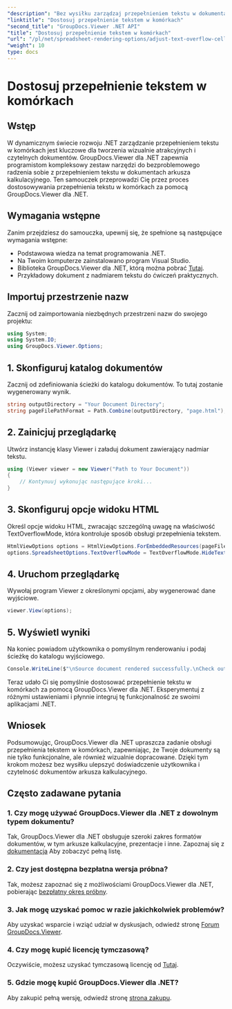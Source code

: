```yaml
---
"description": "Bez wysiłku zarządzaj przepełnieniem tekstu w dokumentach .NET dzięki GroupDocs.Viewer. Popraw czytelność i doświadczenie użytkownika. Pobierz bezpłatną wersję próbną już teraz."
"linktitle": "Dostosuj przepełnienie tekstem w komórkach"
"second_title": "GroupDocs.Viewer .NET API"
"title": "Dostosuj przepełnienie tekstem w komórkach"
"url": "/pl/net/spreadsheet-rendering-options/adjust-text-overflow-cells/"
"weight": 10
type: docs
---
```

# Dostosuj przepełnienie tekstem w komórkach

## Wstęp
W dynamicznym świecie rozwoju .NET zarządzanie przepełnieniem tekstu w komórkach jest kluczowe dla tworzenia wizualnie atrakcyjnych i czytelnych dokumentów. GroupDocs.Viewer dla .NET zapewnia programistom kompleksowy zestaw narzędzi do bezproblemowego radzenia sobie z przepełnieniem tekstu w dokumentach arkusza kalkulacyjnego. Ten samouczek przeprowadzi Cię przez proces dostosowywania przepełnienia tekstu w komórkach za pomocą GroupDocs.Viewer dla .NET.
## Wymagania wstępne
Zanim przejdziesz do samouczka, upewnij się, że spełnione są następujące wymagania wstępne:
- Podstawowa wiedza na temat programowania .NET.
- Na Twoim komputerze zainstalowano program Visual Studio.
- Biblioteka GroupDocs.Viewer dla .NET, którą można pobrać [Tutaj](https://releases.groupdocs.com/viewer/net/).
- Przykładowy dokument z nadmiarem tekstu do ćwiczeń praktycznych.
## Importuj przestrzenie nazw
Zacznij od zaimportowania niezbędnych przestrzeni nazw do swojego projektu:
```csharp
using System;
using System.IO;
using GroupDocs.Viewer.Options;
```
## 1. Skonfiguruj katalog dokumentów
Zacznij od zdefiniowania ścieżki do katalogu dokumentów. To tutaj zostanie wygenerowany wynik.
```csharp
string outputDirectory = "Your Document Directory";
string pageFilePathFormat = Path.Combine(outputDirectory, "page.html");
```
## 2. Zainicjuj przeglądarkę
Utwórz instancję klasy Viewer i załaduj dokument zawierający nadmiar tekstu.
```csharp
using (Viewer viewer = new Viewer("Path to Your Document"))
{
    // Kontynuuj wykonując następujące kroki...
}
```
## 3. Skonfiguruj opcje widoku HTML
Określ opcje widoku HTML, zwracając szczególną uwagę na właściwość TextOverflowMode, która kontroluje sposób obsługi przepełnienia tekstem.
```csharp
HtmlViewOptions options = HtmlViewOptions.ForEmbeddedResources(pageFilePathFormat);
options.SpreadsheetOptions.TextOverflowMode = TextOverflowMode.HideText;
```
## 4. Uruchom przeglądarkę
Wywołaj program Viewer z określonymi opcjami, aby wygenerować dane wyjściowe.
```csharp
viewer.View(options);
```
## 5. Wyświetl wyniki
Na koniec powiadom użytkownika o pomyślnym renderowaniu i podaj ścieżkę do katalogu wyjściowego.
```csharp
Console.WriteLine($"\nSource document rendered successfully.\nCheck output in {outputDirectory}.");
```
Teraz udało Ci się pomyślnie dostosować przepełnienie tekstu w komórkach za pomocą GroupDocs.Viewer dla .NET. Eksperymentuj z różnymi ustawieniami i płynnie integruj tę funkcjonalność ze swoimi aplikacjami .NET.
## Wniosek
Podsumowując, GroupDocs.Viewer dla .NET upraszcza zadanie obsługi przepełnienia tekstem w komórkach, zapewniając, że Twoje dokumenty są nie tylko funkcjonalne, ale również wizualnie dopracowane. Dzięki tym krokom możesz bez wysiłku ulepszyć doświadczenie użytkownika i czytelność dokumentów arkusza kalkulacyjnego.
## Często zadawane pytania
### 1. Czy mogę używać GroupDocs.Viewer dla .NET z dowolnym typem dokumentu?
Tak, GroupDocs.Viewer dla .NET obsługuje szeroki zakres formatów dokumentów, w tym arkusze kalkulacyjne, prezentacje i inne. Zapoznaj się z [dokumentacja](https://tutorials.groupdocs.com/viewer/net/) Aby zobaczyć pełną listę.
### 2. Czy jest dostępna bezpłatna wersja próbna?
Tak, możesz zapoznać się z możliwościami GroupDocs.Viewer dla .NET, pobierając [bezpłatny okres próbny](https://releases.groupdocs.com/).
### 3. Jak mogę uzyskać pomoc w razie jakichkolwiek problemów?
Aby uzyskać wsparcie i wziąć udział w dyskusjach, odwiedź stronę [Forum GroupDocs.Viewer](https://forum.groupdocs.com/c/viewer/9).
### 4. Czy mogę kupić licencję tymczasową?
Oczywiście, możesz uzyskać tymczasową licencję od [Tutaj](https://purchase.groupdocs.com/temporary-license/).
### 5. Gdzie mogę kupić GroupDocs.Viewer dla .NET?
Aby zakupić pełną wersję, odwiedź stronę [strona zakupu](https://purchase.groupdocs.com/buy).